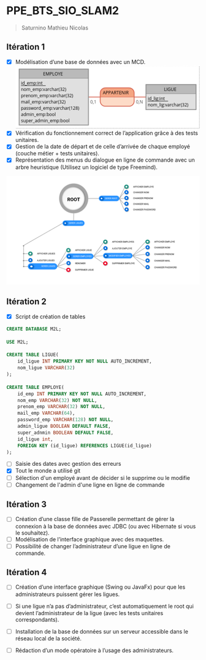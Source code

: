 # PPE_BTS_SIO_SLAM2
> Saturnino Mathieu Nicolas

## Itération 1

- [x] Modélisation d’une base de données avec un MCD.
![MCD](https://raw.githubusercontent.com/NicoLarson/PPE_BTS_SIO_SLAM2/master/MCD.png)
- [x] Vérification du fonctionnement correct de l’application grâce à des tests unitaires.
- [x] Gestion de la date de départ et de celle d’arrivée de chaque employé (couche métier + tests unitaires).
- [x] Représentation des menus du dialogue en ligne de commande avec un arbre heuristique (Utilisez un logiciel de type Freemind). 

![TreeMind](https://raw.githubusercontent.com/NicoLarson/PPE_BTS_SIO_SLAM2/master/Menu.png)


## Itération 2

- [x] Script de création de tables

```sql
CREATE DATABASE M2L;

USE M2L;

CREATE TABLE LIGUE(
    id_ligue INT PRIMARY KEY NOT NULL AUTO_INCREMENT,
    nom_ligue VARCHAR(32)
);

CREATE TABLE EMPLOYE(
    id_emp INT PRIMARY KEY NOT NULL AUTO_INCREMENT,
    nom_emp VARCHAR(32) NOT NULL,
    prenom_emp VARCHAR(32) NOT NULL,
    mail_emp VARCHAR(64),
    password_emp VARCHAR(128) NOT NULL,
    admin_ligue BOOLEAN DEFAULT FALSE,
    super_adnmin BOOLEAN DEFAULT FALSE,
    id_ligue int,
    FOREIGN KEY (id_ligue) REFERENCES LIGUE(id_ligue)
);
```

- [ ] Saisie des dates avec gestion des erreurs
- [x] Tout le monde a utilisé git
- [ ] Sélection d'un employé avant de décider si le supprime ou le modifie
- [ ] Changement de l'admin d'une ligne en ligne de commande

## Itération 3

- [ ] Création d’une classe fille de Passerelle permettant de gérer la connexion à la base de données avec JDBC (ou avec Hibernate si vous le souhaitez).
- [ ] Modélisation de l’interface graphique avec des maquettes.
- [ ] Possibilité de changer l’administrateur d’une ligue en ligne de commande. 

## Itération 4

- [ ] Création d’une interface graphique (Swing ou JavaFx) pour que les administrateurs puissent gérer les ligues.
- [ ] Si une ligue n’a pas d’administrateur, c’est automatiquement le root qui devient l’administrateur de la ligue (avec les tests unitaires correspondants).
- [ ] Installation de la base de données sur un serveur accessible dans le réseau local de la société.
- [ ] Rédaction d’un mode opératoire à l’usage des administrateurs. 


